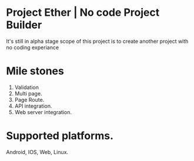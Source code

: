 # Project Ether | No code Project Builder

It's still in alpha stage scope of this project is to create another project with no coding experiance

# Mile stones
1. Validation
2. Multi page.
3. Page Route.
4. API integration.
5. Web server integration.

# Supported platforms.

Android, IOS, Web, Linux.
